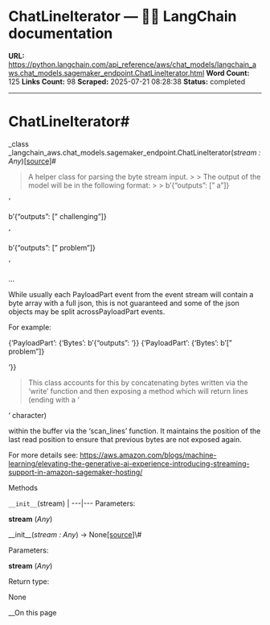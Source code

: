 # ChatLineIterator — 🦜🔗 LangChain  documentation

**URL:** https://python.langchain.com/api_reference/aws/chat_models/langchain_aws.chat_models.sagemaker_endpoint.ChatLineIterator.html
**Word Count:** 125
**Links Count:** 98
**Scraped:** 2025-07-21 08:28:38
**Status:** completed

---

# ChatLineIterator\#

_class _langchain\_aws.chat\_models.sagemaker\_endpoint.ChatLineIterator\(_stream : Any_\)[\[source\]](https://python.langchain.com/api_reference/_modules/langchain_aws/chat_models/sagemaker_endpoint.html#ChatLineIterator)\#     

> A helper class for parsing the byte stream input. >  > The output of the model will be in the following format: >  > b’\{“outputs”: \[” a”\]\}

‘     

b’\{“outputs”: \[” challenging”\]\}

‘     

b’\{“outputs”: \[” problem”\]\}

‘     

…

While usually each PayloadPart event from the event stream will contain a byte array with a full json, this is not guaranteed and some of the json objects may be split acrossPayloadPart events.

For example:

\{‘PayloadPart’: \{‘Bytes’: b’\{“outputs”: ‘\}\} \{‘PayloadPart’: \{‘Bytes’: b’\[” problem”\]\}

‘\}\}

> This class accounts for this by concatenating bytes written via the ‘write’ function and then exposing a method which will return lines \(ending with a ‘

‘ character\)     

within the buffer via the ‘scan\_lines’ function. It maintains the position of the last read position to ensure that previous bytes are not exposed again.

For more details see: <https://aws.amazon.com/blogs/machine-learning/elevating-the-generative-ai-experience-introducing-streaming-support-in-amazon-sagemaker-hosting/>

Methods

`__init__`\(stream\) |    ---|---      Parameters:     

**stream** \(_Any_\)

\_\_init\_\_\(_stream : Any_\) → None[\[source\]](https://python.langchain.com/api_reference/_modules/langchain_aws/chat_models/sagemaker_endpoint.html#ChatLineIterator.__init__)\#     

Parameters:     

**stream** \(_Any_\)

Return type:     

None

__On this page